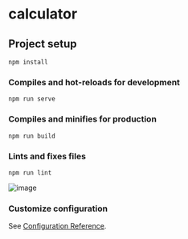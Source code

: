 # calculator

## Project setup
```
npm install
```

### Compiles and hot-reloads for development
```
npm run serve
```

### Compiles and minifies for production
```
npm run build
```

### Lints and fixes files
```
npm run lint
```
![image](https://user-images.githubusercontent.com/48918930/117251430-0b305900-ae1b-11eb-97a3-8e583eb522c6.png)

### Customize configuration
See [Configuration Reference](https://cli.vuejs.org/config/).
